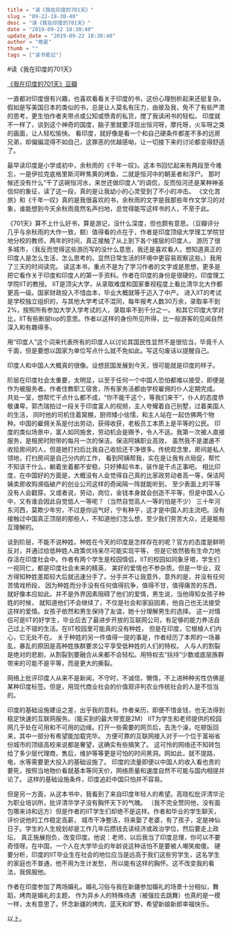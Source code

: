 ```toml
title = "读《我在印度的701天》"
slug = "09-22-18-30-40"
desc = "读《我在印度的701天》"
date = "2019-09-22 18:30:40"
update_date = "2019-09-22 18:30:40"
author = "皓星"
thumb = ""
tags = ["读书笔记"]
```


#读《我在印度的701天》

[《我在印度的701天》豆瓣](https://book.douban.com/subject/30177716/)

一直都对印度很有兴趣，也喜欢看看关于印度的书，这份心理刨析起来还挺复杂。
假如是写美国日本的类似的书，总是让人莫名有压力，由彼及我，免不了有些严肃的思考，更生怕作者夹带点或公知或愤青的私货，搅了我读闲书的轻松。
印度就不一样了，谈到这个神奇的国度，脑子里就要浮现出恒河呀，摩托呀，火车呀之类的画面，让人轻松愉快。
看印度，就好像是看一个和自己硬条件都差不多的远房兄弟，却偏偏混得不如自己，这罪恶的优越感呦，让一切接下来的讨论都变得舒适了。

最早读印度是小学或初中，余秋雨的《千年一叹》。这本书回忆起来有两段至今难忘，一是伊拉克底格里斯河畔焦黄的烤鱼，二就是恒河中的朝圣者和浮尸。
那时候还没有什么“干了这碗恒河水，来世还做印度人”的调侃，反而恒河还是某种神圣信仰的象征，读了这一段，真的是让我幼小的心灵受到了不小的冲击。
《文化苦旅》和《千年一叹》真的是我很喜欢的书，余秋雨的文字是我那些年作文学习的对象，谁能想到今天余秋雨竟然名声扫地，总觉得能写这样书的人，不至于此。

《701天》算不上什么好书，算是游记，没什么深度，但也颇有意思。（豆瓣评分几乎与余秋雨的大作一致，额）值得看的点在于，作者是印度顶级大学理工学院甘地分校的教师，两年的时间，真正接触了从上到下各个接层的印度人，
游历了很多城市，（我反而觉得这些游历写的没什么意思，我还是喜欢看人，想知道真正的印度人是怎么生活，怎么思考的。显然日常生活的环境中更容易观察这些。）我用了三天的时间读完。
读这本书，重点不是为了学习作者的文字或是思想，更多是把它看作关于印度和印度人的第一手资料。作者在印度的身份是很硬的，印度理工学院IIT的教授。
IIT是顶尖大学，从录取难度和国家重视程度上看比清华北大作都更高一级。国家财政投入不惜血本，毕业大概就等于迈入了中产。
进入IIT的考试是学校独立组织的，与其他大学考试不混同，每年报考人数30万余，录取率不到2%，按照所有参加大学入学考试的人，录取率不到千分之一。
和其它印度大学对比，IIT有些断层top的意思。作者以这样的身份所见所得，比一般游客的见闻自然深入和有趣得多。

用“印度人”这个词来代表所有的印度人以讨论其国民性显然不是很恰当，毕竟千人千面，但是要想以国家为单位写点什么就不免如此。写这句废话以提醒自己。

印度人和中国人大概真的很像。设想民国发展到今天，很可能就是印度的样子。

阶层在印度社会太重要，太明显，以至于任何一个中国人恐怕都难以接受，即便是作为被服务者。作者住教职工宿舍，所有家务活都由学校雇佣的仆人定期完成。
共处一室，想帮忙干点什么都不成，“你不能干这个，等我们来干”，仆人的态度恭敬谦卑。郭杰瑞拍过一段关于印度富人的视频，主人夸耀着自己别墅，过着美国人的生活，
同时他的司机住着窝棚，厨师矮小怯懦，和主人站在一起仿佛两个物种。中国的雇佣关系是付出劳动，获得收获，老板员工本质上是平等的公民。
印度的类似场景中，富人如同施舍，劳动机会是赐予，令人不适。我第一次被人直接服务，是租房时附带的每月一次的保洁。保洁阿姨职业高效，
虽然我不是邋遢不收拾房间的人，但是她打扫后比我自己收拾还干净很多。传统观念里，房间是私人领地，打扫房间是自己分内的工作，
看到阿姨帮我，实在是让我有点局促，帮忙不知该干什么，躺着坐着都不安稳，只好捧起书本，装作是干点正事吧。
相比印度，在中国好的方面是，大概没有人会觉得自己真的比家政劳动者高一等，保洁阿姨卖房收购濒临破产的创业公司这样的奇闻隔一阵就能听到，
至少表面上的平等没有人会戳穿。又或者说，劳动，岗位，金钱本身就会创造不平等，但是中国人心中，又有谁会因此自觉低人一等呢？（当然自觉高人一等的怕是不少）
三十年河东河西，莫欺少年穷，不过是你运气好，宁有种乎，这才是中国人的主流吧。没有接触过中国真正顶层的那些人，不知道他们怎么想，至少我们劳苦大众，还是能相互理解的。

谈到阶层，不能不说种姓。种姓在今天的印度是怎样存在的呢？官方的态度是鲜明反对，并通过给低种姓人政策优待来尽可能实现平等，
但是它依然极有生命力地存活在印度社会中。作者有两个学生是校园情侣，IIT的校园如同象牙塔，学生们一视同仁，都是印度社会未来的精英，
美好的爱情也不参杂质。但是一毕业，双方得知种姓差距较大后就迅速分手了。分手并不让我意外，意外的是，并没有任何苦情戏桥段，
因为种姓而分手没有任何值得抗争，值得不甘，值得痛苦的东西，就好像本应如此。并不是外界因素阻碍了他们的爱情，男生说，当他得知女孩子种姓的时候，
就知道他们不会继续了，不仅是社会和家庭因素，他自己也无法接受这样的爱情。女孩子依然和男生保持了友谊，她十分理解男生的选择。
这一对情侣可是IIT的好学生，毕业后去了最进步开放的互联网公司，有足够的能力养活自己过上不错的生活。在IIT校园里可能真的没有种姓，
但是在印度，它根植人们内心，它无处不在。
关于种姓的另一件值得一提的事是，作者经历了本邦的一场暴乱，暴乱的原因是高种姓族群要求公平享受低种姓的人们的特权。
人与人的割裂是绝对的悲剧，从割裂到要融合从来都不会轻松。用特权去“扶持”少数或底层族群带来的可能不是平等，而是更大的撕裂。

网络上批评印度人从来不是新闻，不守时，不诚信，懒惰，不上进种种劣性仿佛是某种印度标签。但是，用现代商业社会的价值观评判农业传统社会的人是不恰当的。

印度的基础设施建设之差，出乎我的意料。作者亲历，即便不惜金钱，也无法得到稳定快速的互联网服务。（能买到的最大带宽是2M）
IIT为学生和老师提供的校园网几乎处在可用和不可用的边缘。打开一些需要的网页后，去洗个澡，吃顿饭回来，其中一部分有希望能加载完毕。
方便可靠的互联网接入对于一个位于富裕省份城市的顶级高校来说都是奢望，这确实有些搞笑了。
这可怜的网络还不知转包给了多少层代理商，售后，维护等等更是可怕的时间黑洞。网如此，就不提路，电，水等需要更大投入的基础设施了。
印度的流量即便以中国人的收入看也贵的要死，按照当地物价看就基本等同天价，网络质量和速度自然不可能与国内相提并论了。
这样的基础设施条件，印度追赶中国只怕并不容易。

但是另一方面，从这本书中，我看到了来自印度年轻人的希望。高晓松批评清华沦为职业培训所，批评清华学子没有胸怀天下的气魄。
（我不完全赞同他，没有面包哪来诗和远方）但是作者的IIT学生们却绝不是这样。作者和毕业的学生聊天，评价说他的工作稳定高薪，
城市干净整洁，将来娶了老婆，有了孩子，定是神仙日子。学生的人生规划却是工作几年后攒钱去读经济或政治学位，然后要走上政坛，
真正施展抱负，改变印度。他说：老师，以后我当了印度总理，你可以不要奇怪呀。在中国，一个人在大学毕业的年龄说这种话怕不是要被人嘲笑痴傻。
硬要分析，印度的IIT毕业生在社会的地位应当是远高于我们这些穷学生，这名学生的家庭也不普通，他不用为生计发愁，
所以能有这样的胸怀。这不改变我的看法，我佩服他。

作者在印度参加了两场婚礼。婚礼习俗与我在新疆参加婚礼的场景十分相似，舞蹈，烤肉是婚礼的主题，
作为异乡人的特殊待遇（被强拉去跳舞）也真的是一模一样，太有意思了。怀念新疆的烤肉，蓝天和旷野，希望新娘新郎幸福快乐。

以上。


